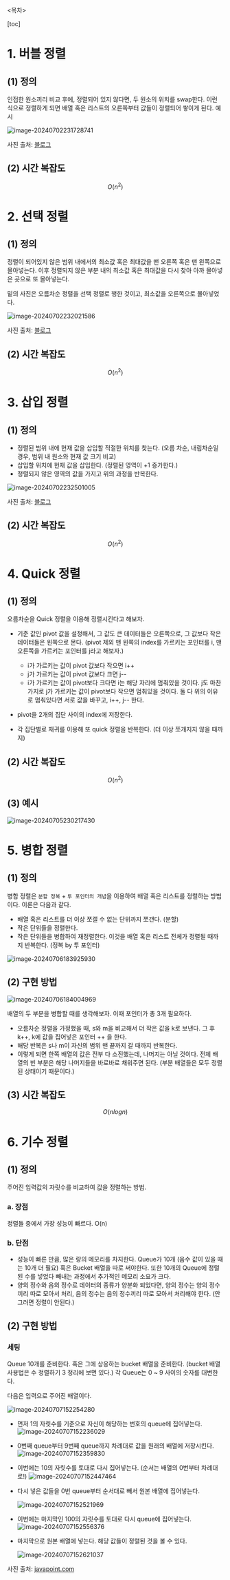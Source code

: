 

<목차>

[toc]



# 1. 버블 정렬

## (1) 정의 

인접한 원소끼리 비교 후에, 정렬되어 있지 않다면, 두 원소의 위치를 swap한다. 
이런 식으로 정렬하게 되면 배열 혹은 리스트의 오른쪽부터 값들이 정렬되어 쌓이게 된다. 
예시 

![image-20240702231728741](https://github.com/dalcheonroadhead/what-i-study/assets/102154788/3ea8a74c-90d7-4010-b0de-18fcd8a1f56a)

사진 출처: [블로그](https://blog.naver.com/justant/20204028286)

## (2) 시간 복잡도 

$$
O(n^2)
$$



# 2. 선택 정렬

## (1) 정의

정렬이 되어있지 않은 범위 내에서의 최소값 혹은 최대값을 맨 오른쪽 혹은 맨 왼쪽으로 몰아넣는다. 
이후 정렬되지 않은 부분 내의 최소값 혹은 최대값을 다시 찾아 아까 몰아넣은 곳으로 또 몰아넣는다.

 밑의 사진은 오름차순 정렬을 선택 정렬로 행한 것이고, 최소값을 오른쪽으로 몰아넣었다.


![image-20240702232021586](https://github.com/dalcheonroadhead/what-i-study/assets/102154788/fed36772-76db-40f6-adb3-67238fa4bf85)

사진 출처: [블로그](https://m.blog.naver.com/PostView.naver?isHttpsRedirect=true&blogId=jsky10503&logNo=221249976761)

## (2) 시간 복잡도 

$$
O(n^2)
$$

# 3. 삽입 정렬

## (1) 정의

- 정렬된 범위 내에 현재 값을 삽입할 적절한 위치를 찾는다. (오름 차순, 내림차순일 경우, 범위 내 원소와 현재 값 크기 비교)
- 삽입할 위치에 현재 값을 삽입한다. (정렬된 영역이 +1 증가한다.)
- 정렬되지 않은 영역의 값을 가지고 위의 과정을 반복한다.

![image-20240702232501005](https://github.com/dalcheonroadhead/what-i-study/assets/102154788/565ca445-9fcf-45c7-aa2d-53db755ffadf)


사진 출처: [블로그](https://m.blog.naver.com/PostView.nhn?blogId=justant&logNo=20204025251&proxyReferer=https:%2F%2Fwww.google.com%2F)

## (2) 시간 복잡도 

$$
O(n^2)
$$

# 4. Quick 정렬

## (1) 정의 

오름차순을 Quick 정렬을 이용해 정렬시킨다고 해보자.

- 기준 값인 pivot 값을 설정해서, 그 값도 큰 데이터들은 오른쪽으로, 그 값보다 작은 데이터들은 왼쪽으로 몬다. 
  (pivot 제외 맨 왼쪽의 index를 가르키는 포인터를 i, 맨 오른쪽을 가르키는 포인터를 j라고 해보자.)

  - i가 가르키는 값이 pivot 값보다 작으면 i++
  - j가 가르키는 값이 pivot 값보다 크면 j-- 
  - i가 가르키는 값이 pivot보다 크다면 i는 해당 자리에 멈춰있을 것이다. j도 마찬가지로 j가 가르키는 값이 pivot보다 작으면 멈춰있을 것이다. 둘 다 위의 이유로 멈춰있다면 서로 값을 바꾸고, i++, j-- 한다.

  

- pivot을 2개의 집단 사이의 index에 저장한다.

- 각 집단별로 재귀를 이용해 또 quick 정렬을 반복한다. (더 이상 쪼개지지 않을 때까지)

## (2) 시간 복잡도

$$
O(n^2)
$$

## (3) 예시

![image-20240705230217430](https://github.com/dalcheonroadhead/what-i-study/assets/102154788/caaef305-500b-46e7-9edf-f21385f0891f)

# 5. 병합 정렬

## (1) 정의 

병합 정렬은 `분할 정복` + `투 포인터의 개념`을 이용하여 배열 혹은 리스트를 정렬하는 방법이다. 이론은 다음과 같다.

- 배열 혹은 리스트를 더 이상 쪼갤 수 없는 단위까지 쪼갠다. (분할)
- 작은 단위들을 정렬한다. 
- 작은 단위들을 병합하여 재정렬한다. 이것을 배열 혹은 리스트 전체가 정렬될 때까지 반복한다. (정복 by 투 포인터)

![image-20240706183925930](https://github.com/dalcheonroadhead/what-i-study/assets/102154788/09c9bc8c-8cc2-4c66-a084-7d7cba0ff94c)


## (2) 구현 방법

![image-20240706184004969](https://github.com/dalcheonroadhead/what-i-study/assets/102154788/b7c855e4-c520-4805-8ea8-7a44690440aa)


배열의 두 부분을 병합할 때를 생각해보자. 이때 포인터가 총 3개 필요하다.

- 오름차순 정렬을 가정했을 때, s와 m을 비교해서 더 작은 값을 k로 보낸다. 그 후 k++, k에 값을 집어넣은 포인터 ++ 을 한다. 
- 해당 반복은 s나 m이 자신의 범위 맨 끝까지 갈 때까지 반복한다. 
- 이렇게 되면 한쪽 배열의 값은 전부 다 소진했는데, 나머지는 아닐 것이다. 
  전체 배열의 빈 부분은 해당 나머지들을 바로바로 채워주면 된다. (부분 배열들은 모두 정렬된 상태이기 때문이다.)

## (3) 시간 복잡도

$$
O(nlogn)
$$



# 6. 기수 정렬

## (1) 정의 

주어진 입력값의 자릿수를 비교하여 값을 정렬하는 방법. 

### a. 장점

정렬들 중에서 가장 성능이 빠르다. O(n)

### b. 단점

- 성능이 빠른 만큼, 많은 량의 메모리를 차지한다. Queue가 10개 (음수 값이 있을 때는 10개 더 필요) 혹은 Bucket 배열을 따로 써야한다. 또한 10개의 Queue에 정렬된 수를 넣었다 빼내는 과정에서 추가적인 메모리 소요가 크다. 
- 양의 정수와 음의 정수로 데이터의 종류가 양분화 되었다면, 양의 정수는 양의 정수끼리 따로 모아서 처리, 음의 정수는 음의 정수끼리 따로 모아서 처리해야 한다. (안 그러면 정렬이 안된다.)

## (2) 구현 방법

### 세팅 

Queue 10개를 준비한다. 혹은 그에 상응하는 bucket 배열을 준비한다. (bucket 배열 사용법은 수 정렬하기 3 정리에 보면 있다.)
각 Queue는 0 ~ 9 사이의 숫자를 대변한다.

다음은 입력으로 주어진 배열이다.

![image-20240707152254280](../../../../Documents/GitHub/dalcheonroadhead-github-blog/dalcheonroadhead.github.io/images/005-all-about-sorting/image-20240707152254280.png)

- 먼저 1의 자릿수를 기준으로 자신이 해당하는 번호의 queue에 집어넣는다.
  ![image-20240707152236029](../../../../Documents/GitHub/dalcheonroadhead-github-blog/dalcheonroadhead.github.io/images/005-all-about-sorting/image-20240707152236029.png)

- 0번째 queue부터 9번째 queue까지 차례대로 값을 원래의 배열에 저장시킨다.
  ![image-20240707152359830](../../../../Documents/GitHub/dalcheonroadhead-github-blog/dalcheonroadhead.github.io/images/005-all-about-sorting/image-20240707152359830.png)
- 이번에는 10의 자릿수를 토대로 다시 집어넣는다. (순서는 배열의 0번부터 차례대로!)
  ![image-20240707152447464](../../../../Documents/GitHub/dalcheonroadhead-github-blog/dalcheonroadhead.github.io/images/005-all-about-sorting/image-20240707152447464.png)

- 다시 넣은 값들을 0번 queue부터 순서대로 빼서 원본 배열에 집어넣는다. 

  ![image-20240707152521969](../../../../Documents/GitHub/dalcheonroadhead-github-blog/dalcheonroadhead.github.io/images/005-all-about-sorting/image-20240707152521969.png)

- 이번에는 마지막인 100의 자릿수를 토대로 다시 queue에 집어넣는다. 
  ![image-20240707152556376](../../../../Documents/GitHub/dalcheonroadhead-github-blog/dalcheonroadhead.github.io/images/005-all-about-sorting/image-20240707152556376.png)

- 마지막으로 원본 배열에 넣는다. 해당 값들이 정렬된 것을 볼 수 있다. 

  ![image-20240707152621037](../../../../Documents/GitHub/dalcheonroadhead-github-blog/dalcheonroadhead.github.io/images/005-all-about-sorting/image-20240707152621037.png)

사진 출처: [javapoint.com](https://www.javatpoint.com/radix-sort)

